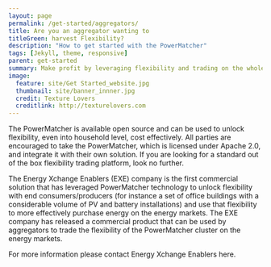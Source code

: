 ```yaml
---
layout: page
permalink: /get-started/aggregators/
title: Are you an aggregator wanting to 
titleGreen: harvest Flexibility?
description: "How to get started with the PowerMatcher"
tags: [Jekyll, theme, responsive]
parent: get-started
summary: Make profit by leveraging flexibility and trading on the wholesale markets.
image:
  feature: site/Get Started_website.jpg
  thumbnail: site/banner_innner.jpg
  credit: Texture Lovers
  creditlink: http://texturelovers.com
---
```


The PowerMatcher is available open source and can be used to unlock flexibility, even into household level, cost effectively. All parties are encouraged to take the PowerMatcher, which is licensed under Apache 2.0, and integrate it with their own solution. If you are looking for a standard out of the box flexibility trading platform, look no further.

The Energy Xchange Enablers (EXE) company is the first commercial solution that has leveraged PowerMatcher technology to unlock flexibility with end consumers/producers (for instance a set of office buildings with a considerable volume of PV and battery installations) and use that flexibility to more effectively purchase energy on the energy markets. The EXE company has released a commercial product that can be used by aggregators to trade the flexibility of the PowerMatcher cluster on the energy markets.

For more information please contact Energy Xchange Enablers here.
